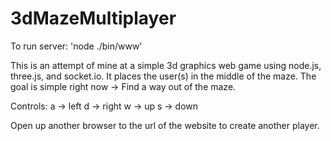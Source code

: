 3dMazeMultiplayer
=============
To run server: 'node ./bin/www'

This is an attempt of mine at a simple 3d graphics web game using node.js, three.js, and socket.io.  It places the user(s) in the middle of the maze.  The goal is simple right now -> Find a way out of the maze.

Controls:
a -> left
d -> right
w -> up
s -> down

Open up another browser to the url of the website to create another player.
